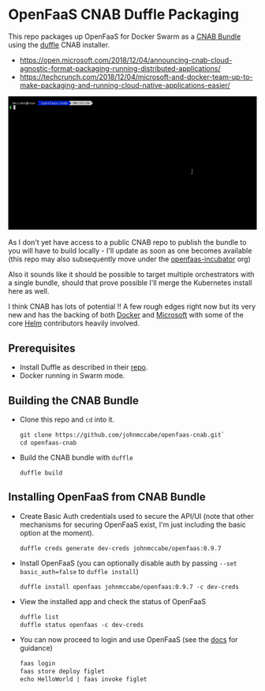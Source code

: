 # OpenFaaS CNAB Duffle Packaging

This repo packages up OpenFaaS for Docker Swarm as a [CNAB Bundle](https://github.com/deislabs/cnab-spec/) using the [duffle](https://github.com/deislabs/duffle) CNAB installer.

- https://open.microsoft.com/2018/12/04/announcing-cnab-cloud-agnostic-format-packaging-running-distributed-applications/
- https://techcrunch.com/2018/12/04/microsoft-and-docker-team-up-to-make-packaging-and-running-cloud-native-applications-easier/

![Installing OpenFaaS with Duffle](images/duffle_openfaas.gif "Installing OpenFaaS with Duffle")

As I don't yet have access to a public CNAB repo to publish the bundle to you will have to build locally - I'll update as soon as one becomes available (this repo may also subsequently move under the [openfaas-incubator](https://github.com/openfaas-incubator) org)

Also it sounds like it should be possible to target multiple orchestrators with a single bundle, should that prove possible I'll merge the Kubernetes install here as well.

I think CNAB has lots of potential !! A few rough edges right now but its very new and has the backing of both [Docker](https://github.com/docker) and [Microsoft](https://github.com/microsoft) with some of the core [Helm](https://github.com/helm) contributors heavily involved.

## Prerequisites

- Install Duffle as described in their [repo](https://github.com/deislabs/duffle).
- Docker running in Swarm mode.

## Building the CNAB Bundle

- Clone this repo and `cd` into it.

      git clone https://github.com/johnmccabe/openfaas-cnab.git`
      cd openfaas-cnab

- Build the CNAB bundle with `duffle`

      duffle build

## Installing OpenFaaS from CNAB Bundle

- Create Basic Auth credentials used to secure the API/UI (note that other mechanisms for securing OpenFaaS exist, I'm just including the basic option at the moment).

      duffle creds generate dev-creds johnmccabe/openfaas:0.9.7

- Install OpenFaaS (you can optionally disable auth by passing `--set basic_auth=false` to `duffle install`)

      duffle install openfaas johnmccabe/openfaas:0.9.7 -c dev-creds

- View the installed app and check the status of OpenFaaS

      duffle list
      duffle status openfaas -c dev-creds

- You can now proceed to login and use OpenFaaS (see the [docs](https://docs.openfaas.com) for guidance)

      faas login
      faas store deploy figlet
      echo HelloWorld | faas invoke figlet
